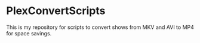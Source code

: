 # PlexConvertScripts
This is my repository for scripts to convert shows from MKV and AVI to MP4 for space savings.
